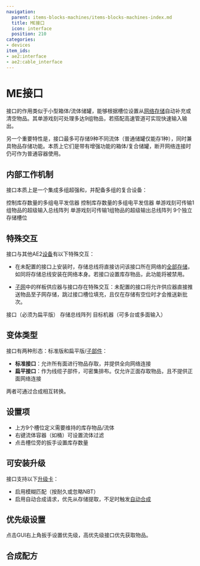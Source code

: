 ```yaml
---
navigation:
  parent: items-blocks-machines/items-blocks-machines-index.md
  title: ME接口
  icon: interface
  position: 210
categories:
- devices
item_ids:
- ae2:interface
- ae2:cable_interface
---
```


# ME接口

<Row gap="20">
<BlockImage id="interface" scale="8" />
<GameScene zoom="8" background="transparent">
  <ImportStructure src="../assets/blocks/cable_interface.snbt" />
</GameScene>
</Row>

接口的作用类似于小型箱体/流体储罐，能够根据槽位设置从[网络存储](../ae2-mechanics/import-export-storage.md)自动补充或清空物品。其单游戏刻可处理多达9组物品，若搭配高速管道可实现快速输入输出。

另一个重要特性是，接口最多可存储9种不同流体（普通储罐仅能存1种），同时兼具物品存储功能。本质上它们是带有增强功能的箱体/复合储罐，断开网络连接时仍可作为普通容器使用。

## 内部工作机制

接口本质上是一个集成多组超强<ItemLink id="import_bus" />和<ItemLink id="export_bus" />，并配备多组<ItemLink id="level_emitter" />的复合设备：

<GameScene zoom="3" interactive={true}>
  <ImportStructure src="../assets/assemblies/interface_internals.snbt" />

  <BoxAnnotation color="#dddddd" min="1.3 0.3 1.3" max="9.7 1 1.7">
        控制库存数量的多组电平发信器
        <GameScene zoom="4" background="transparent">
        <ImportStructure src="../assets/blocks/level_emitter.snbt" />
        </GameScene>
  </BoxAnnotation>

  <BoxAnnotation color="#dddddd" min="1.3 4 1.3" max="9.7 4.7 1.7">
        控制库存数量的多组电平发信器
        <GameScene zoom="4" background="transparent">
        <ImportStructure src="../assets/blocks/level_emitter.snbt" />
        </GameScene>
  </BoxAnnotation>

  <BoxAnnotation color="#dddddd" min="1.3 1.3 1.3" max="9.7 2 1.7">
        单游戏刻可传输1组物品的超级输入总线阵列
        <GameScene zoom="4" background="transparent">
        <ImportStructure src="../assets/blocks/import_bus.snbt" />
        </GameScene>
  </BoxAnnotation>

  <BoxAnnotation color="#dddddd" min="1.3 3 1.3" max="9.7 3.7 1.7">
        单游戏刻可传输1组物品的超级输出总线阵列
        <GameScene zoom="4" background="transparent">
        <ImportStructure src="../assets/blocks/export_bus.snbt" />
        </GameScene>
  </BoxAnnotation>

  <BoxAnnotation color="#dddddd" min="1 2 1" max="10 3 2">
        9个独立存储槽位
  </BoxAnnotation>

  <IsometricCamera yaw="195" pitch="15" />
</GameScene>

## 特殊交互

接口与其他AE2[设备](../ae2-mechanics/devices.md)有以下特殊交互：

* 在未配置的接口上安装<ItemLink id="storage_bus" />时，存储总线将直接访问该接口所在网络的[全部存储](../ae2-mechanics/import-export-storage.md)，如同将存储总线安装在网络本身。若接口设置库存物品，此功能将被禁用。

<GameScene zoom="6" interactive={true}>
  <ImportStructure src="../assets/assemblies/interface_storage.snbt" />
  <IsometricCamera yaw="195" pitch="30" />
</GameScene>

* [子网](../ae2-mechanics/subnetworks.md)中的样板供应器与接口存在特殊交互：未配置的接口将允许供应器直接推送物品至子网存储，跳过接口槽位填充，且仅在存储有空位时才会推送新批次。

<GameScene zoom="6" background="transparent">
<ImportStructure src="../assets/assemblies/provider_interface_storage.snbt" />

<BoxAnnotation color="#dddddd" min="2.7 0 1" max="3 1 2">
        接口（必须为扁平版）
  </BoxAnnotation>

<BoxAnnotation color="#dddddd" min="1 0 0" max="1.3 1 4">
        存储总线阵列
  </BoxAnnotation>

<BoxAnnotation color="#dddddd" min="0 0 0" max="1 1 4">
        目标机器（可多台或多面输入）
  </BoxAnnotation>

<IsometricCamera yaw="185" pitch="30" />
</GameScene>

## 变体类型

接口有两种形态：标准版和扁平版/[子部件](../ae2-mechanics/cable-subparts.md)：

* **标准接口**：允许所有面进行物品存取，并提供全向网络连接
* **扁平接口**：作为线缆子部件，可密集排布。仅允许正面存取物品，且不提供正面网络连接

两者可通过合成相互转换。

## 设置项

* 上方9个槽位定义需要维持的库存物品/流体
* 右键流体容器（如桶）可设置流体过滤
* 点击槽位旁的扳手设置库存数量

## 可安装升级

接口支持以下[升级卡](upgrade_cards.md)：
* <ItemLink id="fuzzy_card" /> 启用模糊匹配（按耐久或忽略NBT）
* <ItemLink id="crafting_card" /> 启用自动合成请求，优先从存储提取，不足时触发[自动合成](../ae2-mechanics/autocrafting.md)

## 优先级设置

点击GUI右上角扳手设置优先级，高优先级接口优先获取物品。

## 合成配方

<Recipe id="network/blocks/interfaces_interface" />

<RecipeFor id="cable_interface" />